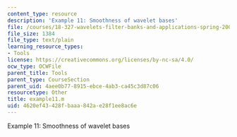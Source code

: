 ```yaml
---
content_type: resource
description: 'Example 11: Smoothness of wavelet bases'
file: /courses/18-327-wavelets-filter-banks-and-applications-spring-2003/4620ef43428fbaaa842ae28f1ee8ac6e_example11.m
file_size: 1384
file_type: text/plain
learning_resource_types:
- Tools
license: https://creativecommons.org/licenses/by-nc-sa/4.0/
ocw_type: OCWFile
parent_title: Tools
parent_type: CourseSection
parent_uid: 4aee0b77-8915-ebce-4ab3-ca45c3d87c06
resourcetype: Other
title: example11.m
uid: 4620ef43-428f-baaa-842a-e28f1ee8ac6e
---
```

Example 11: Smoothness of wavelet bases